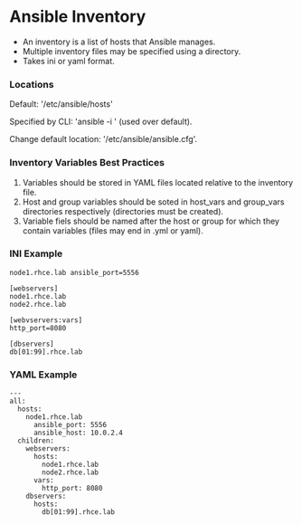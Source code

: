 # Ansible Inventory 

- An inventory is a list of hosts that Ansible manages.
- Multiple inventory files may be specified using a directory.
- Takes ini or yaml format.

### Locations 
Default: '/etc/ansible/hosts'

Specified by CLI: 'ansible -i <filename>' (used over default).

Change default location: '/etc/ansible/ansible.cfg'.

### Inventory Variables Best Practices 
1. Variables should be stored in YAML files located relative to the inventory file.
2. Host and group variables should be soted in host_vars and group_vars directories respectively (directories must be created).
3. Variable fiels should be named after the host or group for which they contain variables (files may end in .yml or yaml).

### INI Example 
```
node1.rhce.lab ansible_port=5556

[webservers]
node1.rhce.lab
node2.rhce.lab 

[webvservers:vars]
http_port=8080

[dbservers]
db[01:99].rhce.lab
```

### YAML Example 
```
---
all:
  hosts:
    node1.rhce.lab
      ansible_port: 5556
      ansible_host: 10.0.2.4
  children:
    webservers: 
      hosts:
        node1.rhce.lab
        node2.rhce.lab
      vars:
        http_port: 8080
    dbservers:
      hosts:
        db[01:99].rhce.lab
```
